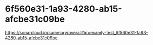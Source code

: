 # 6f560e31-1a93-4280-ab15-afcbe31c09be
https://sonarcloud.io/summary/overall?id=examly-test_6f560e31-1a93-4280-ab15-afcbe31c09be
